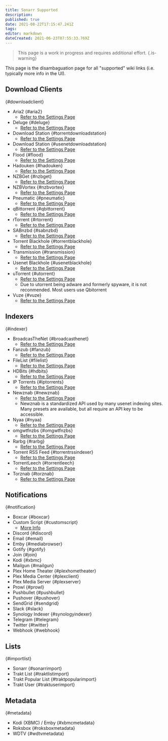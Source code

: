 ```yaml
---
title: Sonarr Supported
description: 
published: true
date: 2021-08-22T17:15:47.241Z
tags: 
editor: markdown
dateCreated: 2021-06-23T07:55:33.769Z
---
```


> This page is a work in progress and requires additional effort. {.is-warning}

This page is the disambaguation page for all "supported" wiki links (i.e. typically more info in the UI).

## Download Clients
{#downloadclient}

- Aria2 {#aria2}
  - [Refer to the Settings Page](/sonarr/settings#download-clients)
- Deluge {#deluge}
  - [Refer to the Settings Page](/sonarr/settings#download-clients)
- Download Station {#torrentdownloadstation}
  - [Refer to the Settings Page](/sonarr/settings#download-clients)
- Download Station {#usenetdownloadstation}
  - [Refer to the Settings Page](/sonarr/settings#download-clients)
- Flood {#flood}
  - [Refer to the Settings Page](/sonarr/settings#download-clients)
- Hadouken {#hadouken}
  - [Refer to the Settings Page](/sonarr/settings#download-clients)
- NZBGet {#nzbget}
  - [Refer to the Settings Page](/sonarr/settings#download-clients)
- NZBVortex {#nzbvortex}
  - [Refer to the Settings Page](/sonarr/settings#download-clients)
- Pneumatic {#pneumatic}
  - [Refer to the Settings Page](/sonarr/settings#download-clients)
- qBittorrent {#qbittorrent}
  - [Refer to the Settings Page](/sonarr/settings#download-clients)
- rTorrent {#rtorrent}
  - [Refer to the Settings Page](/sonarr/settings#download-clients)
- SABnzbd {#sabnzbd}
  - [Refer to the Settings Page](/sonarr/settings#download-clients)
- Torrent Blackhole {#torrentblackhole}
  - [Refer to the Settings Page](/sonarr/settings#download-clients)
- Transmission {#transmission}
  - [Refer to the Settings Page](/sonarr/settings#download-clients)
- Usenet Blackhole {#usenetblackhole}
  - [Refer to the Settings Page](/sonarr/settings#download-clients)
- uTorrent {#utorrent}
  - [Refer to the Settings Page](/sonarr/settings#download-clients)
  - Due to utorrent being adware and formerly spyware, it is not reconmended. Most users use Qbitorrent
- Vuze {#vuze}
  - [Refer to the Settings Page](/sonarr/settings#download-clients)

## Indexers
{#indexer}

- BroadcasTheNet {#broadcasthenet}
  - [Refer to the Settings Page](/sonarr/settings#indexer-settings)
- Fanzub {#fanzub}
  - [Refer to the Settings Page](/sonarr/settings#indexer-settings)
- FileList {#filelist}
  - [Refer to the Settings Page](/sonarr/settings#indexer-settings)
- HDBits {#hdbits}
  - [Refer to the Settings Page](/sonarr/settings#indexer-settings)
- IP Torrents {#iptorrents}
  - [Refer to the Settings Page](/sonarr/settings#indexer-settings)
- Newznab {#newznab}
  - [Refer to the Settings Page](/sonarr/settings#indexer-settings)
  - Newznab is a standardized API used by many usenet indexing sites. Many presets are available, but all require an API key to be accessible.
- Nyaa {#nyaa}
  - [Refer to the Settings Page](/sonarr/settings#indexer-settings)
- omgwtfnzbs {#omgwtfnzbs}
  - [Refer to the Settings Page](/sonarr/settings#indexer-settings)
- Rarbg {#rarbg}
  - [Refer to the Settings Page](/sonarr/settings#indexer-settings)
- Torrent RSS Feed {#torrentrssindexer}
  - [Refer to the Settings Page](/sonarr/settings#indexer-settings)
- TorrentLeech {#torrentleech}
  - [Refer to the Settings Page](/sonarr/settings#indexer-settings)
- Torznab {#torznab}
  - [Refer to the Settings Page](/sonarr/settings#indexer-settings)

## Notifications
{#notification}

- Boxcar {#boxcar}
- Custom Script {#customscript}
  - [More Info](/sonarr/custom-scripts)
- Discord {#discord}
- Email {#email}
- Emby {#mediabrowser}
- Gotify {#gotify}
- Join {#join}
- Kodi {#xbmc}
- Mailgun {#mailgun}
- Plex Home Theater {#plexhometheater}
- Plex Media Center {#plexclient}
- Plex Media Server {#plexserver}
- Prowl {#prowl}
- Pushbullet {#pushbullet}
- Pushover {#pushover}
- SendGrid {#sendgrid}
- Slack {#slack}
- Synology Indexer {#synologyindexer}
- Telegram {#telegram}
- Twitter {#twitter}
- Webhook {#webhook}

## Lists
{#importlist}

- Sonarr {#sonarrimport}
- Trakt List {#traktlistimport}
- Trakt Popular List {#traktpopularimport}
- Trakt User {#traktuserimport}

## Metadata
{#metadata}

- Kodi (XBMC) / Emby {#xbmcmetadata}
- Roksbox {#roksboxmetadata}
- WDTV {#wdtvmetadata}

